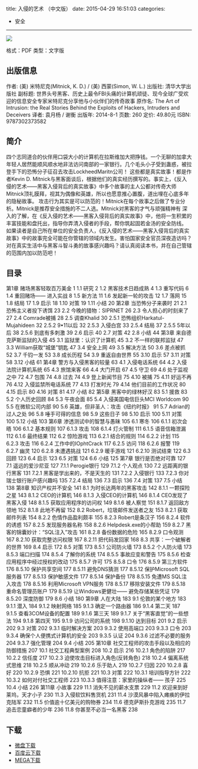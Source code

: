 title: 入侵的艺术 （中文版）
date: 2015-04-29 16:51:03
categories:
  - 安全
---

![](http://img3.douban.com/lpic/s27439971.jpg)

格式：PDF
类型：文字版

<!--more-->

## 出版信息 ##

作者: (美) 米特尼克(Mitnick, K. D.) / (美) 西蒙(Simon, W. L.) 
出版社: 清华大学出版社
副标题: 世界头号黑客、历史上最令FBI头痛的计算机顽徒、现今全球广受欢迎的信息安全专家米特尼克分享他与小伙伴们的传奇故事
原作名: The Art of Intrusion: the Real Stories Behind the Exploits of Hackers, Intruders and Deceivers
译者: 袁月杨 / 谢衡 
出版年: 2014-8-1
页数: 260
定价: 49.80元
ISBN: 9787302373582

## 简介 ##

四个志同道合的伙伴用口袋大小的计算机在拉斯维加大把挣钱。一个无聊的加拿大年轻人居然能顺风顺水地非法访问南部的一家银行。几个毛头小子受到蛊惑，被拉登手下的恐怖分子征召去攻击LockheedMaritn公司！
这些都是真实故事！都是作者Kevin D. Mitnick与黑客面谈后，根据他们的真实经历撰写的。事实上，《反入侵的艺术——黑客入侵背后的真实故事》中多个故事的主人公都对传奇大师Mitnick顶礼膜拜，视其为偶像和英雄，所以也愿意推心置腹，道出埋在心底多年的隐秘故事。
攻击行为其实是可以防范的！Mitnick在每个故事之后做了专业分析。Mitnick是推荐安全措施的不二人选。Mitnick对黑客的才气与顽强精神有 深入的了解，在《反入侵的艺术——黑客入侵背后的真实故事》中，他将一生积累的丰富技能和盘托出，指导你弄清入侵者的手段，帮你筑起固若金汤的安全防线。
如果读者是自己所在单位的安全负责人，《反入侵的艺术——黑客入侵背后的真实故事》中的故事完全可能在你管辖的领域内发生。害怕国家安全官员深夜造访吗？对在真实生活中与黑客斗智斗勇的故事感兴趣吗？请认真阅读本书，并在自己管辖的范围内加以防范吧！

## 目录 ##

第1章 赌场黑客轻取百万美金	1
1.1 研究	2
1.2 黑客技术日趋成熟	4
1.3 重写代码	6
1.4 重回赌场—— 进入实战	8
1.5 新方法	11
1.6 发起新一轮的攻击	12
1.7 落网	15
1.8 结局	17
1.9 启示	18
1.10 对策	19
1.11 小结	20
第2章 当恐怖分子来袭时	21
2.1 恐怖主义者投下诱饵	23
2.2 今晚的猎物：SIPRNET	26
2.3 令人担心的时刻来了	27
2.4 Comrade被捕	28
2.5 调查Khalid	30
2.5.1 恐怖组织Harkatul-Mujahideen	32
2.5.2 9•11以后	32
2.5.3 入侵白宫	33
2.5.4 结局	37
2.5.5 5年以后	38
2.5.6 到底有多刺激	39
2.6 启示	40
2.7 对策	42
2.8 小结	44
第3章 来自德克萨斯监狱的入侵	45
3.1 监狱里：认识了计算机	45
3.2 不一样的联邦监狱	47
3.3 William获取“城堡”钥匙	47
3.4 安全上网	49
3.5 解决方法	50
3.6 差点被抓	52
3.7 千钧一发	53
3.8 成长历程	54
3.9 重返自由世界	55
3.10 启示	57
3.11 对策	58
3.12 小结	61
第4章 警方与入侵黑客的较量	63
4.1 入侵电话系统	64
4.2 入侵法院计算机系统	65
4.3 旅馆来客	66
4.4 大门开启	67
4.5 守卫	69
4.6 处于监视之中	72
4.7 包围	74
4.8 过去	74
4.9 登上新闻节目	75
4.10 被捕	75
4.11 好运不再	76
4.12 入侵监禁所电话系统	77
4.13 打发时光	79
4.14 他们目前的工作状况	80
4.15 启示	80
4.16 对策	81
4.17 小结	82
第5章 黑客中的绿林好汉	83
5.1 援救	83
5.2 个人历史回顾	84
5.3 午夜会面	85
5.4 入侵美国电信巨头MCI Worldcom	90
5.5 在微软公司内部	90
5.6 英雄，但非圣人：攻击《纽约时报》	91
5.7 Adrian的过人之处	96
5.8 唾手可得的信息	98
5.9 这些日子	98
5.10 启示	100
5.11 对策	100
5.12 小结	103
第6章 渗透测试中的智慧与愚昧	105
6.1 寒冬	106
6.1.1 初次会晤	106
6.1.2 基本规则	107
6.1.3 攻击	108
6.1.4 灯火管制	111
6.1.5 语音信箱泄漏	112
6.1.6 最终结果	112
6.2 惊险游戏	113
6.2.1 结合的规则	114
6.2.2 计划	115
6.2.3 攻击	116
6.2.4 工作中的IOphtCrack	117
6.2.5 访问	118
6.2.6 报警	119
6.2.7 幽灵	120
6.2.8 未遭遇挑战	121
6.2.9 暖手游戏	121
6.2.10 测试结束	122
6.3 回顾	123
6.4 启示	123
6.5 对策	124
6.6 小结	125
第7章 银行是否绝对可靠	127
7.1 遥远的爱沙尼亚	127
7.1.1 Perogie银行	129
7.1.2 个人观点	130
7.2 远距离的银行黑客	131
7.2.1 黑客是学出来的，不是天生的	131
7.2.2 入侵银行	133
7.2.3 你对瑞士银行账户感兴趣吗	135
7.2.4 结局	136
7.3 启示	136
7.4 对策	137
7.5 小结	138
第8章 知识产权并不安全	141
8.1 为时长达两年的黑客攻击	142
8.1.1 一颗探险之星	143
8.1.2 CEO的计算机	146
8.1.3 入侵CEO的计算机	146
8.1.4 CEO发现了黑客入侵	148
8.1.5 获取应用程序的访问权	149
8.1.6 被人察觉	151
8.1.7 返回敌方领地	152
8.1.8 此地不再留	152
8.2 Robert，垃圾邮件发送者之友	153
8.2.1 获取邮件列表	154
8.2.2 色情作品盈利颇丰	155
8.2.3 Robert是条汉子	156
8.2.4 软件的诱惑	157
8.2.5 发现服务器名称	158
8.2.6 Helpdesk.exe的小帮助	159
8.2.7 黑客的锦囊妙计：“SQL注入”攻击	161
8.2.8 备份数据的危险	165
8.2.9 口令观测	167
8.2.10 获取完整访问权限	167
8.2.11 把代码发回家	168
8.3 共享：一个破解者的世界	169
8.4 启示	172
8.5 对策	173
8.5.1 公司防火墙	173
8.5.2 个人防火墙	173
8.5.3 端口扫描	174
8.5.4 了解你的系统	174
8.5.5 事故应变和警告	175
8.5.6 检查应用程序中经过授权的改动	175
8.5.7 许可	175
8.5.8 口令	176
8.5.9 第三方软件	176
8.5.10 保护共享空间	177
8.5.11 避免DNS猜测	177
8.5.12 保护Microsoft SQL服务器	177
8.5.13 保护敏感文件	177
8.5.14 保护备份	178
8.5.15 免遭MS SQL注入攻击	178
8.5.16 利用Microsoft VPN服务	178
8.5.17 移除安装文件	179
8.5.18 重命名管理员账户	179
8.5.19 让Windows更健壮—— 避免存储某些凭证	179
8.5.20 深度防御	179
8.6 小结	180
第9章 人在大陆	183
9.1 伦敦的某个地方	183
9.1.1 潜入	184
9.1.2 映射网络	185
9.1.3 确定一个路由器	186
9.1.4 第二天	187
9.1.5 查看3COM设备的配置	189
9.1.6 第三天	189
9.1.7 关于“黑客直觉”的一些想法	194
9.1.8 第四天	195
9.1.9 访问公司的系统	198
9.1.10 达到目标	201
9.2 启示	202
9.3 对策	202
9.3.1 临时解决方案	203
9.3.2 使用高端口	203
9.3.3 口令	203
9.3.4 确保个人便携式计算机的安全	203
9.3.5 认证	204
9.3.6 过滤不必要的服务	204
9.3.7 强化管理	204
9.4 小结	205
第10章 社交工程师的攻击手段以及相应的防御措施	207
10.1 社交工程典型案例	208
10.2 启示	216
10.2.1 角色的陷阱	217
10.2.2 信任度	217
10.2.3 迫使攻击目标进入角色(反转角色)	218
10.2.4 偏离系统式思维	218
10.2.5 顺从冲动	219
10.2.6 乐于助人	219
10.2.7 归因	220
10.2.8 喜好	220
10.2.9 恐惧	221
10.2.10 抗拒	221
10.3 对策	222
10.3.1 培训指导方针	222
10.3.2 如何对付社交工程师	223
10.3.3 值得注意：家里的操纵者—— 孩子	225
10.4 小结	226
第11章 小故事	229
11.1 消失不见的薪水支票	229
11.2 欢迎来到好莱坞，天才小子	230
11.3 入侵软饮料售货机	231
11.4 沙漠风暴中陷入瘫痪的伊拉克陆军	232
11.5 价值逾十亿美元的购物券	234
11.6 德克萨斯扑克游戏	235
11.7 追击恋童癖者的少年	236
11.8 你甚至不必当一名黑客	238

## 下载 ##

* [微盘下载](http://vdisk.weibo.com/s/aADaW4YRORnN7)
* [百度云下载](http://pan.baidu.com/s/1eQnesP8)
* [MEGA下载](https://mega.co.nz/#!uJEk3TxY!r1fbryoI08HM6GiCTUHCbEYcidr18mIvePXLcTCF9xY)